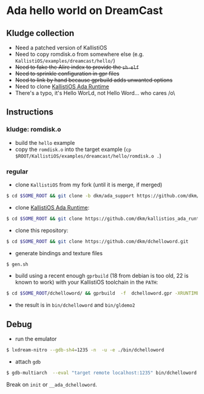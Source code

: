 # Ada hello world on DreamCast


## Kludge collection

* Need a patched version of KallistiOS
* Need to copy romdisk.o from somewhere else (e.g. `KallistiOS/examples/dreamcast/hello/`)
* ~~Need to fake the Alire index to provide the `sh-elf`~~ 
* ~~Need to sprinkle configuration in gpr files~~
* ~~Need to link by hand because gprbuild adds unwanted options~~
* Need to clone [KallistiOS Ada Runtime](https://github.com/dkm/kallistios_ada_runtime)
* There's a typo, it's Hello WorLd, not Hello Word... who cares /o\

## Instructions

### kludge: romdisk.o

- build the `hello` example
- copy the `romdisk.o` into the target example (`cp $ROOT/KallistiOS/examples/dreamcast/hello/romdisk.o .`)

### regular

- clone `KallistiOS` from my fork (until it is merge, if merged)

``` sh
$ cd $SOME_ROOT && git clone -b dkm/ada_support https://github.com/dkm/KallistiOS.git
```

- clone [KallistiOS Ada Runtime](https://github.com/dkm/kallistios_ada_runtime):
``` sh
$ cd $SOME_ROOT && git clone https://github.com/dkm/kallistios_ada_runtime.git
```
- clone this repository:
``` sh
$ cd $SOME_ROOT && git clone https://github.com/dkm/dchelloword.git
```
- generate bindings and texture files

``` sh
$ gen.sh
```
- build using a recent enough `gprbuild` (18 from debian is too old, 22 is known
  to work) with your KallistiOS toolchain in the `PATH`:
``` sh
$ cd $SOME_ROOT/dchelloword/ && gprbuild  -f  dchelloword.gpr -XRUNTIME_BUILD=Production
```
- the result is in `bin/dchelloword` and `bin/gldemo2`

## Debug

- run the emulator

``` sh
$ lxdream-nitro --gdb-sh4=1235 -n  -u -e ./bin/dchelloword
```

- attach `gdb`

``` sh
$ gdb-multiarch  --eval "target remote localhost:1235" bin/dchelloword
```

Break on `init` or `__ada_dchelloword`.
